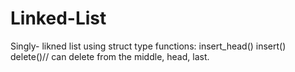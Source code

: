 # Linked-List
Singly- likned list
using struct type
functions:
insert_head()
insert()
delete()// can delete from the middle, head, last.

